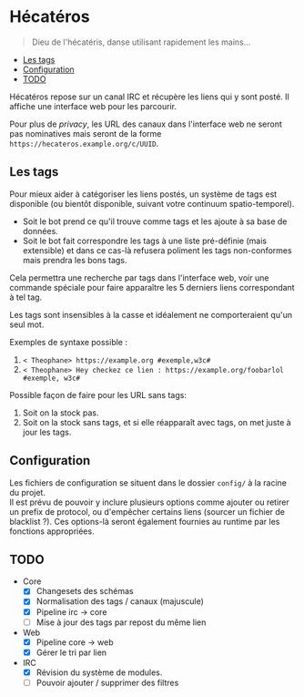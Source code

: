 # Hécatéros

>Dieu de l'hécatéris, danse utilisant rapidement les mains…

* [Les tags](#les-tags)
* [Configuration](#configuration)
* [TODO](#todo)


Hécatéros repose sur un canal IRC et récupère les liens qui y sont posté. Il affiche une interface web pour les parcourir.

Pour plus de *privacy*, les URL des canaux dans l'interface web ne seront pas nominatives mais seront de la forme
`https://hecateros.example.org/c/UUID`.


## Les tags

Pour mieux aider à catégoriser les liens postés, un système de tags est disponible (ou bientôt disponible, suivant votre continuum spatio-temporel).

* Soit le bot prend ce qu'il trouve comme tags et les ajoute à sa base de données.
* Soit le bot fait correspondre les tags à une liste pré-définie (mais extensible) et dans ce cas-là refusera poliment les tags non-conformes mais prendra
    les bons tags.

Cela permettra une recherche par tags dans l'interface web, voir une commande spéciale pour faire apparaître les 5 derniers liens correspondant à tel tag.

Les tags sont insensibles à la casse et idéalement ne comporteraient qu'un seul mot.

Exemples de syntaxe possible :

1. `< Theophane> https://example.org #exemple,w3c#`
2. `< Theophane> Hey checkez ce lien : https://example.org/foobarlol #exemple, w3c#`

Possible façon de faire pour les URL sans tags: 

1. Soit on la stock pas.
2. Soit on la stock sans tags, et si elle réapparaît avec tags, on met juste à jour les tags.


## Configuration

Les fichiers de configuration se situent dans le dossier `config/` à la racine du projet.  
Il est prévu de pouvoir y inclure plusieurs options comme ajouter ou retirer un prefix de protocol, ou d'empêcher certains liens
(sourcer un fichier de blacklist ?). Ces options-là seront également fournies au runtime par les fonctions appropriées.

## TODO

- Core
  - [x] Changesets des schémas
  - [x] Normalisation des tags / canaux (majuscule)
  - [x] Pipeline irc → core
  - [ ] Mise à jour des tags par repost du même lien
- Web
  - [x] Pipeline core → web
  - [x] Gérer le tri par lien
- IRC
  - [x] Révision du système de modules.
  - [ ] Pouvoir ajouter / supprimer des filtres
